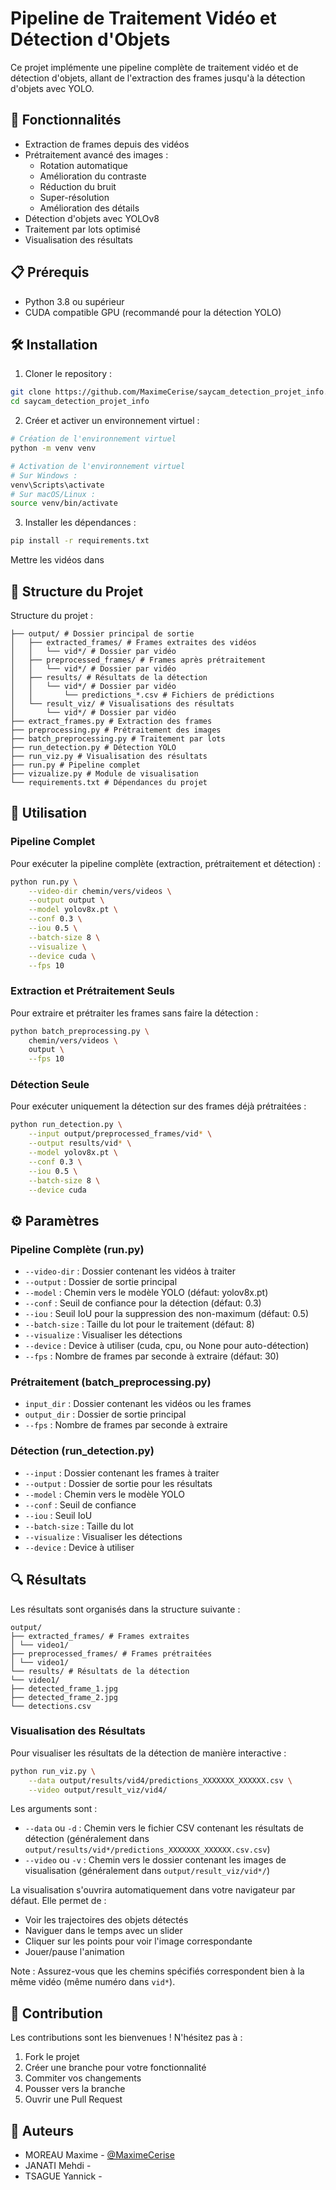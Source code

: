 # Pipeline de Traitement Vidéo et Détection d'Objets

Ce projet implémente une pipeline complète de traitement vidéo et de détection d'objets, allant de l'extraction des frames jusqu'à la détection d'objets avec YOLO.

## 🚀 Fonctionnalités

- Extraction de frames depuis des vidéos
- Prétraitement avancé des images :
  - Rotation automatique
  - Amélioration du contraste
  - Réduction du bruit
  - Super-résolution
  - Amélioration des détails
- Détection d'objets avec YOLOv8
- Traitement par lots optimisé
- Visualisation des résultats

## 📋 Prérequis

- Python 3.8 ou supérieur
- CUDA compatible GPU (recommandé pour la détection YOLO)

## 🛠️ Installation

1. Cloner le repository :
```bash
git clone https://github.com/MaximeCerise/saycam_detection_projet_info.git
cd saycam_detection_projet_info
```

2. Créer et activer un environnement virtuel :
```bash
# Création de l'environnement virtuel
python -m venv venv

# Activation de l'environnement virtuel
# Sur Windows :
venv\Scripts\activate
# Sur macOS/Linux :
source venv/bin/activate
```

3. Installer les dépendances :
```bash
pip install -r requirements.txt
```

Mettre les vidéos dans 
## 📁 Structure du Projet

Structure du projet :
```
├── output/ # Dossier principal de sortie
│   ├── extracted_frames/ # Frames extraites des vidéos
│   │   └── vid*/ # Dossier par vidéo
│   ├── preprocessed_frames/ # Frames après prétraitement
│   │   └── vid*/ # Dossier par vidéo
│   ├── results/ # Résultats de la détection
│   │   └── vid*/ # Dossier par vidéo
│   │       └── predictions_*.csv # Fichiers de prédictions
│   └── result_viz/ # Visualisations des résultats
│       └── vid*/ # Dossier par vidéo
├── extract_frames.py # Extraction des frames
├── preprocessing.py # Prétraitement des images
├── batch_preprocessing.py # Traitement par lots
├── run_detection.py # Détection YOLO
├── run_viz.py # Visualisation des résultats
├── run.py # Pipeline complet
├── vizualize.py # Module de visualisation
└── requirements.txt # Dépendances du projet
```

## 🎯 Utilisation

### Pipeline Complet

Pour exécuter la pipeline complète (extraction, prétraitement et détection) :

```bash
python run.py \
    --video-dir chemin/vers/videos \
    --output output \
    --model yolov8x.pt \
    --conf 0.3 \
    --iou 0.5 \
    --batch-size 8 \
    --visualize \
    --device cuda \
    --fps 10
```

### Extraction et Prétraitement Seuls

Pour extraire et prétraiter les frames sans faire la détection :

```bash
python batch_preprocessing.py \
    chemin/vers/videos \
    output \
    --fps 10
```

### Détection Seule

Pour exécuter uniquement la détection sur des frames déjà prétraitées :

```bash
python run_detection.py \
    --input output/preprocessed_frames/vid* \
    --output results/vid* \
    --model yolov8x.pt \
    --conf 0.3 \
    --iou 0.5 \
    --batch-size 8 \
    --device cuda
```

## ⚙️ Paramètres

### Pipeline Complète (run.py)
- `--video-dir` : Dossier contenant les vidéos à traiter
- `--output` : Dossier de sortie principal
- `--model` : Chemin vers le modèle YOLO (défaut: yolov8x.pt)
- `--conf` : Seuil de confiance pour la détection (défaut: 0.3)
- `--iou` : Seuil IoU pour la suppression des non-maximum (défaut: 0.5)
- `--batch-size` : Taille du lot pour le traitement (défaut: 8)
- `--visualize` : Visualiser les détections
- `--device` : Device à utiliser (cuda, cpu, ou None pour auto-détection)
- `--fps` : Nombre de frames par seconde à extraire (défaut: 30)

### Prétraitement (batch_preprocessing.py)
- `input_dir` : Dossier contenant les vidéos ou les frames
- `output_dir` : Dossier de sortie principal
- `--fps` : Nombre de frames par seconde à extraire

### Détection (run_detection.py)
- `--input` : Dossier contenant les frames à traiter
- `--output` : Dossier de sortie pour les résultats
- `--model` : Chemin vers le modèle YOLO
- `--conf` : Seuil de confiance
- `--iou` : Seuil IoU
- `--batch-size` : Taille du lot
- `--visualize` : Visualiser les détections
- `--device` : Device à utiliser

## 🔍 Résultats

Les résultats sont organisés dans la structure suivante :
```
output/
├── extracted_frames/ # Frames extraites
│ └── video1/
├── preprocessed_frames/ # Frames prétraitées
│ └── video1/
└── results/ # Résultats de la détection
└── video1/
├── detected_frame_1.jpg
├── detected_frame_2.jpg
└── detections.csv
```
### Visualisation des Résultats

Pour visualiser les résultats de la détection de manière interactive :

```bash
python run_viz.py \
    --data output/results/vid4/predictions_XXXXXXX_XXXXXX.csv \
    --video output/result_viz/vid4/
```

Les arguments sont :
- `--data` ou `-d` : Chemin vers le fichier CSV contenant les résultats de détection (généralement dans `output/results/vid*/predictions_XXXXXXX_XXXXXX.csv.csv`)
- `--video` ou `-v` : Chemin vers le dossier contenant les images de visualisation (généralement dans `output/result_viz/vid*/`)

La visualisation s'ouvrira automatiquement dans votre navigateur par défaut. Elle permet de :
- Voir les trajectoires des objets détectés
- Naviguer dans le temps avec un slider
- Cliquer sur les points pour voir l'image correspondante
- Jouer/pause l'animation

Note : Assurez-vous que les chemins spécifiés correspondent bien à la même vidéo (même numéro dans `vid*`).

## 🤝 Contribution

Les contributions sont les bienvenues ! N'hésitez pas à :
1. Fork le projet
2. Créer une branche pour votre fonctionnalité
3. Commiter vos changements
4. Pousser vers la branche
5. Ouvrir une Pull Request

## 👥 Auteurs

- MOREAU Maxime - [@MaximeCerise](https://github.com/MaximeCerise)
- JANATI Mehdi -
- TSAGUE Yannick -

